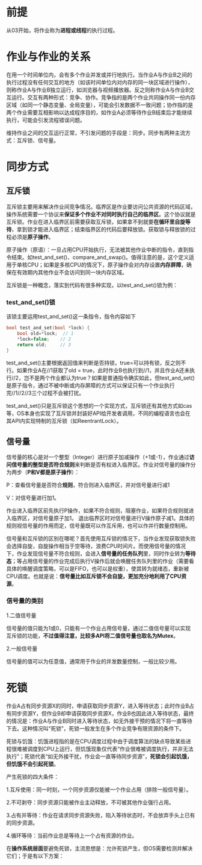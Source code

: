 # 前提

从03开始，将作业称为**进程或线程**的执行过程。

# 作业与作业的关系

在用一个时间单位内，会有多个作业并发或并行地执行。当作业A与作业B之间的执行过程没有任何交互的地方（如该时间单位内对内存的同一块区域进行操作），则称作业A与作业B独立运行，如浏览器与视频播放器。反之则称作业A与作业B交互运行。交互有两种形式：竞争、协作。竞争指的是两个作业共同操作同一份内存区域（如同一个静态变量、全局变量），可能会引发数据不一致问题；协作指的是两个作业需要互相影响以达成程序目的，如作业A必须等待作业B结束后才能继续执行，可能会引发流程错误问题。

维持作业之间的交互运行正常，不引发问题的手段是：同步。同步有两种主流方式：互斥锁、信号量。

# 同步方式

## 互斥锁

互斥锁主要用来解决作业间竞争情况。临界区是作业要访问公共资源的代码区域，操作系统需要一个协议来**保证多个作业不对同时执行自己的临界区**。这个协议就是互斥锁。作业在进入临界区前需要获取互斥锁，如果拿不到就要**在循环里自旋等待**，拿到锁才能进入临界区；结束临界区的代码后要释放锁。获取锁与释放锁的过程必须是**原子操作**。

原子操作（原语）：一旦占用CPU开始执行，无法被其他作业中断的指令，直到指令结束。如test_and_set()、compare_and_swap()。值得注意的是，这个定义适用于单核CPU；如果是多核CPU的情况下，原子操作会对内存设置**内存屏障**，确保在有效期内其他作业不会访问到同一块内存区域。

互斥锁是一种概念，落实到代码有很多种实现，以test_and_set()锁为例：

### test_and_set()锁

该锁主要运用test_and_set()这一条指令，指令内容如下

```c
bool test_and_set(bool *lock) { 
    bool old=*lock;  // 1
    *lock=false; 	// 2
    return old; 	// 3
} 
```

test_and_set()主要根据返回值来判断是否持锁，true=可以持有锁，反之则不行。如果作业A在//1获取了old = true，此时作业B也执行到//1，并且作业A还未执行//2，岂不是两个作业都认为true？如果是普通指令确实如此，但test_and_set()是原子指令，通过不被中断或内存屏障的方式可以保证只有一个作业执行完//1//2//3三个过程不会被打扰。

test_and_set()只是互斥锁这个思想的一个实现方式，互斥锁还有其他方式如cas等，OS本身也实现了互斥锁并封装好API给开发者调用，不同的编程语言也会在其API内实现特制的互斥锁（如ReentrantLock）。

## 信号量

信号量的核心是对一个整型（Integer）进行原子加减操作（+1或-1），作业通过**访问信号量的整型是否符合规则**来判断是否有权进入临界区。作业对信号量的操作分为两步（**P和V都是原子操作**）：

P：查看信号量是否符合**规则**，符合则进入临界区，并对信号量进行减1

V：对信号量进行加1。

作业进入临界区前先执行P操作，如果不符合规则，阻塞作业，如果符合规则就进入临界区，对信号量原子加1。 退出临界区时对信号量进行V操作原子减1。具体的规则视信号量的作用而定，信号量既可以作互斥用，也可以作并行数量控制用。

信号量和互斥锁的区别在哪呢？首先使用互斥锁的情况下，当作业发现获取锁失败会选择自旋，自旋操作相当于空等待，浪费CPU时间片。而使用信号量的情况下，作业发现信号量不符合规则，会进入**信号量的任务队列**里，同时作业转为**等待态**；等占用信号量的作业完成后执行V操作后就会唤醒任务队列里的作业（需要看具体的唤醒调度策略，可以是FIFO，也可以是权重），使其转为就绪态，重新被CPU调度。也就是说：**信号量比如互斥锁不会自旋，更加充分地利用了CPU资源**。

### 信号量的类别

1.二值信号量

信号量的值只能为1或0，只能有一个作业占用信号量，通过二值信号量可以实现互斥锁的功能，**不过值得注意，比较多API将二值信号量也取名为Mutex**。

2.一般信号量

信号量的值可以为任意值，通常用于作业的并发数量控制，一般比较少用。

# 死锁

作业A占有同步资源X的同时，申请获取同步资源Y，进入等待状态；此时作业B占有同步资源Y，但作业B却申请获取同步资源X，作业B也因此进入等待状态，最终的情况是：作业A与作业B同时进入等待状态，如无外接干预的情况下将一直等待下去。这种情况叫“死锁”，死锁一般发生在多个作业竞争有限资源的条件下。

死锁与饥饿：饥饿进程指的是在CPU调度过程中由于调度算法的缺点导致某些进程很难被调度到CPU上运行，但饥饿现象仅代表“作业很难被调度执行，并非无法执行”；死锁代表“如无外接干扰，作业会一直等待同步资源”，**死锁会引起饥饿，但饥饿不会引起死锁**。

产生死锁的四大条件：

1.互斥使用：同一时刻，一个同步资源仅能被一个作业占用（排除一般信号量）。

2.不可剥夺：同步资源只能被作业主动释放，不可被其他作业强行占用。

3.占有并等待：作业在请求同步资源失败，陷入等待状态时，不会放弃手头上已有的同步资源。

4.循环等待：当前作业总是等待上一个占有资源的作业。

在**操作系统层面**要避免死锁，主流思想是：允许死锁产生，但OS需要检测并解决它们；于是有以下方案：

